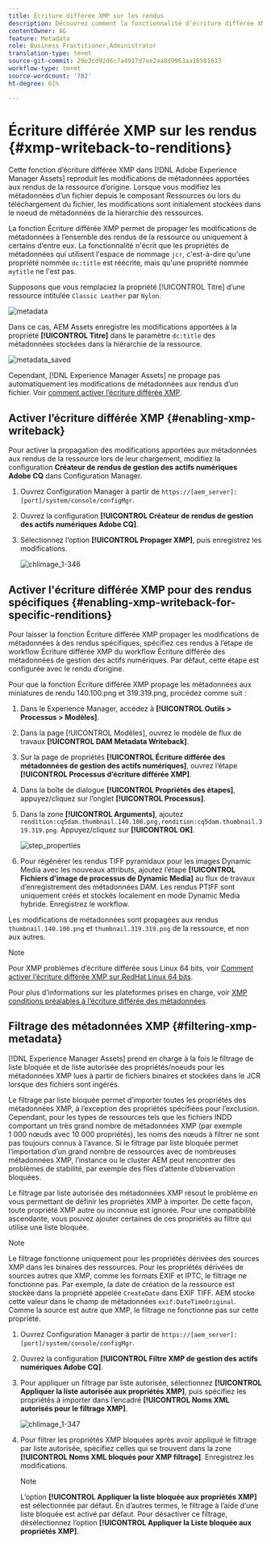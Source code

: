 ```yaml
---
title: Écriture différée XMP sur les rendus
description: Découvrez comment la fonctionnalité d’écriture différée XMP propage les modifications apportées aux métadonnées d’une ressource à l’ensemble des rendus de la ressource ou uniquement à certains d’entre eux.
contentOwner: AG
feature: Metadata
role: Business Practitioner,Administrator
translation-type: tm+mt
source-git-commit: 29e3cd92d6c7a4917d7ee2aa8d9963aa16581633
workflow-type: tm+mt
source-wordcount: '782'
ht-degree: 61%

---
```



# Écriture différée XMP sur les rendus {#xmp-writeback-to-renditions}

Cette fonction d’écriture différée XMP dans [!DNL Adobe Experience Manager Assets] reproduit les modifications de métadonnées apportées aux rendus de la ressource d’origine. Lorsque vous modifiez les métadonnées d’un fichier depuis le composant Ressources ou lors du téléchargement du fichier, les modifications sont initialement stockées dans le noeud de métadonnées de la hiérarchie des ressources.

La fonction Écriture différée XMP permet de propager les modifications de métadonnées à l’ensemble des rendus de la ressource ou uniquement à certains d’entre eux. La fonctionnalité n&#39;écrit que les propriétés de métadonnées qui utilisent l&#39;espace de nommage `jcr`, c&#39;est-à-dire qu&#39;une propriété nommée `dc:title` est réécrite, mais qu&#39;une propriété nommée `mytitle` ne l&#39;est pas.

Supposons que vous remplaciez la propriété [!UICONTROL Titre] d’une ressource intitulée `Classic Leather` par `Nylon`.

![metadata](assets/metadata.png)

Dans ce cas, AEM Assets enregistre les modifications apportées à la propriété **[!UICONTROL Titre]** dans le paramètre `dc:title` des métadonnées stockées dans la hiérarchie de la ressource.

![metadata_saved](assets/metadata_stored.png)

Cependant, [!DNL Experience Manager Assets] ne propage pas automatiquement les modifications de métadonnées aux rendus d’un fichier. Voir [comment activer l’écriture différée XMP](#enabling-xmp-writeback).

## Activer l’écriture différée XMP {#enabling-xmp-writeback}

Pour activer la propagation des modifications apportées aux métadonnées aux rendus de la ressource lors de leur chargement, modifiez la configuration **Créateur de rendus de gestion des actifs numériques Adobe CQ** dans Configuration Manager.

1. Ouvrez Configuration Manager à partir de `https://[aem_server]:[port]/system/console/configMgr`.
1. Ouvrez la configuration **[!UICONTROL Créateur de rendus de gestion des actifs numériques Adobe CQ]**.
1. Sélectionnez l’option **[!UICONTROL Propager XMP]**, puis enregistrez les modifications.

   ![chlimage_1-346](assets/chlimage_1-346.png)

## Activer l&#39;écriture différée XMP pour des rendus spécifiques {#enabling-xmp-writeback-for-specific-renditions}

Pour laisser la fonction Écriture différée XMP propager les modifications de métadonnées à des rendus spécifiques, spécifiez ces rendus à l’étape de workflow Écriture différée XMP du workflow Écriture différée des métadonnées de gestion des actifs numériques. Par défaut, cette étape est configurée avec le rendu d’origine.

Pour que la fonction Écriture différée XMP propage les métadonnées aux miniatures de rendu 140.100.png et 319.319.png, procédez comme suit :

1. Dans le Experience Manager, accédez à **[!UICONTROL Outils > Processus > Modèles]**.
1. Dans la page [!UICONTROL Modèles], ouvrez le modèle de flux de travaux **[!UICONTROL DAM Metadata Writeback]**.
1. Sur la page de propriétés **[!UICONTROL Écriture différée des métadonnées de gestion des actifs numériques]**, ouvrez l’étape **[!UICONTROL Processus d’écriture différée XMP]**.
1. Dans la boîte de dialogue **[!UICONTROL Propriétés des étapes]**, appuyez/cliquez sur l’onglet **[!UICONTROL Processus]**.
1. Dans la zone **[!UICONTROL Arguments]**, ajoutez `rendition:cq5dam.thumbnail.140.100.png,rendition:cq5dam.thumbnail.319.319.png`. Appuyez/cliquez sur **[!UICONTROL OK]**.

   ![step_properties](assets/step_properties.png)

1. Pour régénérer les rendus TIFF pyramidaux pour les images Dynamic Media avec les nouveaux attributs, ajoutez l’étape **[!UICONTROL Fichiers d’image de processus de Dynamic Media]** au flux de travaux d’enregistrement des métadonnées DAM.
Les rendus PTIFF sont uniquement créés et stockés localement en mode Dynamic Media hybride. Enregistrez le workflow.

Les modifications de métadonnées sont propagées aux rendus `thumbnail.140.100.png` et `thumbnail.319.319.png` de la ressource, et non aux autres.

>[!NOTE]
>
>Pour XMP problèmes d’écriture différée sous Linux 64 bits, voir [Comment activer l’écriture différée XMP sur RedHat Linux 64 bits](https://helpx.adobe.com/experience-manager/kb/enable-xmp-write-back-64-bit-redhat.html).
>
>Pour plus d’informations sur les plateformes prises en charge, voir [XMP conditions préalables à l’écriture différée des métadonnées](/help/sites-deploying/technical-requirements.md#requirements-for-aem-assets-xmp-metadata-write-back).

## Filtrage des métadonnées XMP {#filtering-xmp-metadata}

[!DNL Experience Manager Assets] prend en charge à la fois le filtrage de liste bloquée et de liste autorisée des propriétés/noeuds pour les métadonnées XMP lues à partir de fichiers binaires et stockées dans le JCR lorsque des fichiers sont ingérés.

Le filtrage par liste bloquée permet d’importer toutes les propriétés des métadonnées XMP, à l’exception des propriétés spécifiées pour l’exclusion. Cependant, pour les types de ressources tels que les fichiers INDD comportant un très grand nombre de métadonnées XMP (par exemple 1 000 nœuds avec 10 000 propriétés), les noms des nœuds à filtrer ne sont pas toujours connus à l’avance. Si le filtrage par liste bloquée permet l’importation d’un grand nombre de ressources avec de nombreuses métadonnées XMP, l’instance ou le cluster AEM peut rencontrer des problèmes de stabilité, par exemple des files d’attente d’observation bloquées.

Le filtrage par liste autorisée des métadonnées XMP résout le problème en vous permettant de définir les propriétés XMP à importer. De cette façon, toute propriété XMP autre ou inconnue est ignorée. Pour une compatibilité ascendante, vous pouvez ajouter certaines de ces propriétés au filtre qui utilise une liste bloquée.

>[!NOTE]
>
>Le filtrage fonctionne uniquement pour les propriétés dérivées des sources XMP dans les binaires des ressources. Pour les propriétés dérivées de sources autres que XMP, comme les formats EXIF et IPTC, le filtrage ne fonctionne pas. Par exemple, la date de création de la ressource est stockée dans la propriété appelée `CreateDate` dans EXIF TIFF. AEM stocke cette valeur dans le champ de métadonnées `exif:DateTimeOriginal`. Comme la source est autre que XMP, le filtrage ne fonctionne pas sur cette propriété.

1. Ouvrez Configuration Manager à partir de `https://[aem_server]:[port]/system/console/configMgr`.
1. Ouvrez la configuration **[!UICONTROL Filtre XMP de gestion des actifs numériques Adobe CQ]**.
1. Pour appliquer un filtrage par liste autorisée, sélectionnez **[!UICONTROL Appliquer la liste autorisée aux propriétés XMP]**, puis spécifiez les propriétés à importer dans l’encadré **[!UICONTROL Noms XML autorisés pour le filtrage XMP]**.

   ![chlimage_1-347](assets/chlimage_1-347.png)

1. Pour filtrer les propriétés XMP bloquées après avoir appliqué le filtrage par liste autorisée, spécifiez celles qui se trouvent dans la zone **[!UICONTROL Noms XML bloqués pour XMP filtrage]**. Enregistrez les modifications.

   >[!NOTE]
   >
   >L’option **[!UICONTROL Appliquer la liste bloquée aux propriétés XMP]** est sélectionnée par défaut. En d’autres termes, le filtrage à l’aide d’une liste bloquée est activé par défaut. Pour désactiver ce filtrage, désélectionnez l’option **[!UICONTROL Appliquer la Liste bloquée aux propriétés XMP]**.
